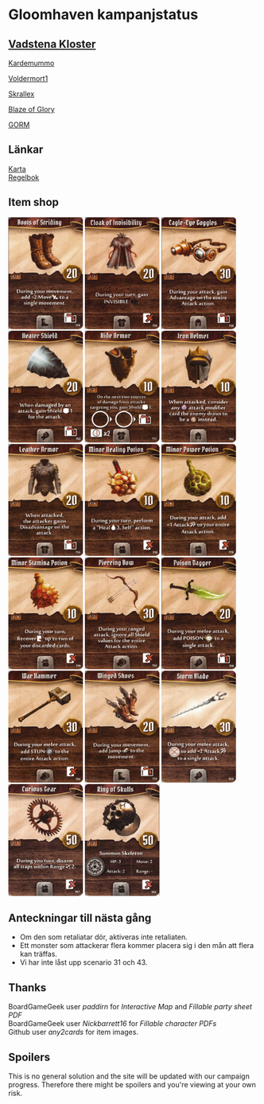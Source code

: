 # Gloomhaven kampanjstatus

##  [Vadstena Kloster](allfathr.github.io/partysheet.png)
[Kardemummo](allfathr.github.io/players/cragheart.png)

[Voldermort1](allfathr.github.io/players/tinkerer.png)

[Skrallex](allfathr.github.io/players/mindthief.png)

[Blaze of Glory](allfathr.github.io/players/spellweaver.png)

[GORM](allfathr.github.io/players/brute.png)

## Länkar
[Karta](allfathr.github.io/map.png)  
[Regelbok](https://drive.google.com/open?id=10Sjmjdyc2Fan62Ubi1LsHXtTz2r5wU-o)

## Item shop
<p float="left">
  <img src="firstset/boots-of-striding.png" alt="drawing" width="150"/>
  <img src="firstset/cloak-of-invisibility.png" alt="drawing" width="150"/>
  <img src="firstset/eagle-eye-goggles.png" alt="drawing" width="150"/>
  <img src="firstset/heater-shield.png" alt="drawing" width="150"/>
  <img src="firstset/hide-armor.png" alt="drawing" width="150"/>
  <img src="firstset/iron-helmet.png" alt="drawing" width="150"/>
  <img src="firstset/leather-armor.png" alt="drawing" width="150"/>
  <img src="firstset/minor-healing-potion.png" alt="drawing" width="150"/>
  <img src="firstset/minor-power-potion.png" alt="drawing" width="150"/>
  <img src="firstset/minor-stamina-potion.png" alt="drawing" width="150"/>
  <img src="firstset/piercing-bow.png" alt="drawing" width="150"/>
  <img src="firstset/poison-dagger.png" alt="drawing" width="150"/>
  <img src="firstset/war-hammer.png" alt="drawing" width="150"/>
  <img src="firstset/winged-shoes.png" alt="drawing" width="150"/>
  <img src="firstset/storm-blade.png" alt="drawing" width="150"/>
  <img src="firstset/curious-gear.png" alt="drawing" width="150"/>
  <img src="firstset/ring-of-skulls.png" alt="drawing" width="150"/>
</p>

## Anteckningar till nästa gång
* Om den som retaliatar dör, aktiveras inte retaliaten.
* Ett monster som attackerar flera kommer placera sig i den mån att flera kan träffas.
* Vi har inte låst upp scenario 31 och 43.

## Thanks
BoardGameGeek user *paddirn* for *Interactive Map* and *Fillable party sheet PDF*  
BoardGameGeek user *Nickbarrett16* for *Fillable character PDFs*  
Github user *any2cards* for item images.


## Spoilers
This is no general solution and the site will be updated with our campaign progress. Therefore there might be spoilers and you're viewing at your own risk.
